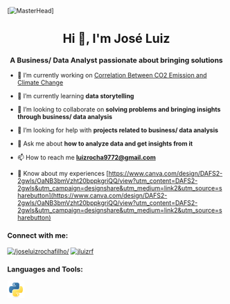 [![MasterHead](https://www.omadahealth.com/hubfs/QuantifyingBehavior_Header_Animate_080818-1.gif)]
<h1 align="center">Hi 👋, I'm José Luiz</h1>
<h3 align="center">A Business/ Data Analyst passionate about bringing solutions</h3>

- 🔭 I’m currently working on [Correlation Between CO2 Emission and Climate Change](https://github.com/JLuizRF/CO2-Emission-and-Climate-Change-)

- 🌱 I’m currently learning **data storytelling**

- 👯 I’m looking to collaborate on **solving problems and bringing insights through business/ data analysis**

- 🤝 I’m looking for help with **projects related to business/ data analysis**

- 💬 Ask me about **how to analyze data and get insights from it**

- 📫 How to reach me **luizrocha9772@gmail.com**

- 📄 Know about my experiences [https://www.canva.com/design/DAFS2-2gwls/OaNB3bmVzht20bppkgriQQ/view?utm_content=DAFS2-2gwls&utm_campaign=designshare&utm_medium=link2&utm_source=sharebutton](https://www.canva.com/design/DAFS2-2gwls/OaNB3bmVzht20bppkgriQQ/view?utm_content=DAFS2-2gwls&utm_campaign=designshare&utm_medium=link2&utm_source=sharebutton)

<h3 align="left">Connect with me:</h3>
<p align="left">
<a href="https://linkedin.com/in//joseluizrochafilho/" target="blank"><img align="center" src="https://raw.githubusercontent.com/rahuldkjain/github-profile-readme-generator/master/src/images/icons/Social/linked-in-alt.svg" alt="/joseluizrochafilho/" height="30" width="40" /></a>
<a href="https://instagram.com/jluizrf" target="blank"><img align="center" src="https://raw.githubusercontent.com/rahuldkjain/github-profile-readme-generator/master/src/images/icons/Social/instagram.svg" alt="jluizrf" height="30" width="40" /></a>
</p>

<h3 align="left">Languages and Tools:</h3>
<p align="left"> <a href="https://www.python.org" target="_blank" rel="noreferrer"> <img src="https://raw.githubusercontent.com/devicons/devicon/master/icons/python/python-original.svg" alt="python" width="40" height="40"/> </a> </p>
